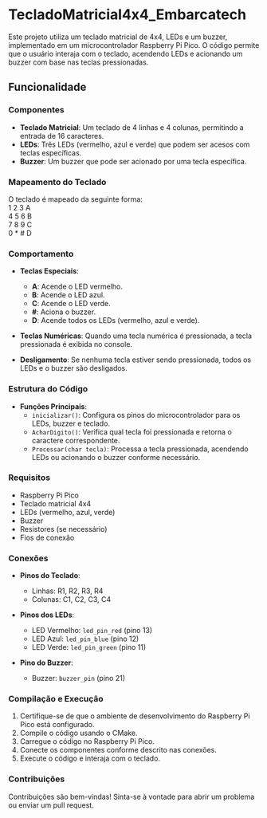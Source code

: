 # TecladoMatricial4x4_Embarcatech

Este projeto utiliza um teclado matricial de 4x4, LEDs e um buzzer, implementado em um microcontrolador Raspberry Pi Pico. O código permite que o usuário interaja com o teclado, acendendo LEDs e acionando um buzzer com base nas teclas pressionadas.

## Funcionalidade

### Componentes

- **Teclado Matricial**: Um teclado de 4 linhas e 4 colunas, permitindo a entrada de 16 caracteres.
- **LEDs**: Três LEDs (vermelho, azul e verde) que podem ser acesos com teclas específicas.
- **Buzzer**: Um buzzer que pode ser acionado por uma tecla específica.

### Mapeamento do Teclado

O teclado é mapeado da seguinte forma:<br/>
1  2  3  A <br/>
4  5  6  B <br/>
7  8  9  C <br/>
0  *  #  D <br/>


### Comportamento

- **Teclas Especiais**:
  - **A**: Acende o LED vermelho.
  - **B**: Acende o LED azul.
  - **C**: Acende o LED verde.
  - **#**: Aciona o buzzer.
  - **D**: Acende todos os LEDs (vermelho, azul e verde).

- **Teclas Numéricas**: Quando uma tecla numérica é pressionada, a tecla pressionada é exibida no console.

- **Desligamento**: Se nenhuma tecla estiver sendo pressionada, todos os LEDs e o buzzer são desligados.

### Estrutura do Código

- **Funções Principais**:
  - `inicializar()`: Configura os pinos do microcontrolador para os LEDs, buzzer e teclado.
  - `AcharDigito()`: Verifica qual tecla foi pressionada e retorna o caractere correspondente.
  - `Processar(char tecla)`: Processa a tecla pressionada, acendendo LEDs ou acionando o buzzer conforme necessário.

### Requisitos

- Raspberry Pi Pico
- Teclado matricial 4x4
- LEDs (vermelho, azul, verde)
- Buzzer
- Resistores (se necessário)
- Fios de conexão

### Conexões

- **Pinos do Teclado**:
  - Linhas: R1, R2, R3, R4
  - Colunas: C1, C2, C3, C4

- **Pinos dos LEDs**:
  - LED Vermelho: `led_pin_red` (pino 13)
  - LED Azul: `led_pin_blue` (pino 12)
  - LED Verde: `led_pin_green` (pino 11)

- **Pino do Buzzer**:
  - Buzzer: `buzzer_pin` (pino 21)

### Compilação e Execução

1. Certifique-se de que o ambiente de desenvolvimento do Raspberry Pi Pico está configurado.
2. Compile o código usando o CMake.
3. Carregue o código no Raspberry Pi Pico.
4. Conecte os componentes conforme descrito nas conexões.
5. Execute o código e interaja com o teclado.

### Contribuições

Contribuições são bem-vindas! Sinta-se à vontade para abrir um problema ou enviar um pull request.

